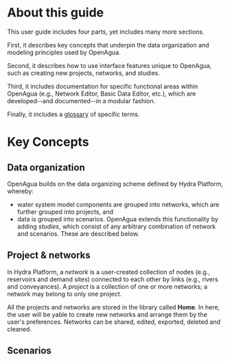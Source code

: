 # About this guide

This user guide includes four parts, yet includes many more sections.

First, it describes key concepts that underpin the data organization and modeling principles used by OpenAgua. 

Second, it describes how to use interface features unique to OpenAgua, such as creating new projects, networks, and studies.

Third, it includes documentation for specific functional areas within OpenAgua (e.g., Network Editor, Basic Data Editor, etc.), which are developed--and documented--in a modular fashion.

Finally, it includes a [glossary](docs.openagua.org/user-guide/glossary) of specific terms.

# Key Concepts

## Data organization

OpenAgua builds on the data organizing scheme defined by Hydra Platform, whereby:
- water system model components are grouped into networks, which are further grouped into projects, and
- data is grouped into scenarios.
OpenAgua extends this functionality by adding *studies*, which consist of any arbitrary combination of network and scenarios. These are described below.

## Project & networks

In Hydra Platform, a *network* is a user-created collection of nodes (e.g., reservoirs and demand sites) connected to each other by links (e.g., rivers and conveyances). A *project* is a collection of one or more networks; a network may belong to only one project.

All the projects and networks are stored in the library called **Home**. In here, the user will be yable to create new networks and arrange them by the user's preferences. Networks can be shared, edited, exported, deleted and cleaned.

## Scenarios